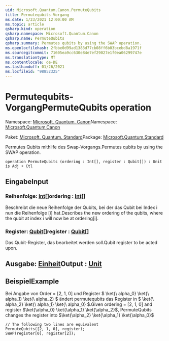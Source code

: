 ```yaml
---
uid: Microsoft.Quantum.Canon.PermuteQubits
title: Permutequbits-Vorgang
ms.date: 1/23/2021 12:00:00 AM
ms.topic: article
qsharp.kind: operation
qsharp.namespace: Microsoft.Quantum.Canon
qsharp.name: PermuteQubits
qsharp.summary: Permutes qubits by using the SWAP operation.
ms.openlocfilehash: 2fbbe0d99ad1383d77cb08ff6b03bcebd8a1971f
ms.sourcegitcommit: 71605ea9cc630e84e7ef29027e1f0ea06299747e
ms.translationtype: MT
ms.contentlocale: de-DE
ms.lasthandoff: 01/26/2021
ms.locfileid: "98852325"
---
```

# <a name="permutequbits-operation"></a><span data-ttu-id="d894a-102">Permutequbits-Vorgang</span><span class="sxs-lookup"><span data-stu-id="d894a-102">PermuteQubits operation</span></span>

<span data-ttu-id="d894a-103">Namespace: [Microsoft. Quantum. Canon](xref:Microsoft.Quantum.Canon)</span><span class="sxs-lookup"><span data-stu-id="d894a-103">Namespace: [Microsoft.Quantum.Canon](xref:Microsoft.Quantum.Canon)</span></span>

<span data-ttu-id="d894a-104">Paket: [Microsoft. Quantum. Standard](https://nuget.org/packages/Microsoft.Quantum.Standard)</span><span class="sxs-lookup"><span data-stu-id="d894a-104">Package: [Microsoft.Quantum.Standard](https://nuget.org/packages/Microsoft.Quantum.Standard)</span></span>


<span data-ttu-id="d894a-105">Permutes Qubits mithilfe des Swap-Vorgangs.</span><span class="sxs-lookup"><span data-stu-id="d894a-105">Permutes qubits by using the SWAP operation.</span></span>

```qsharp
operation PermuteQubits (ordering : Int[], register : Qubit[]) : Unit is Adj + Ctl
```


## <a name="input"></a><span data-ttu-id="d894a-106">Eingabe</span><span class="sxs-lookup"><span data-stu-id="d894a-106">Input</span></span>

### <a name="ordering--int"></a><span data-ttu-id="d894a-107">Reihenfolge: [int](xref:microsoft.quantum.lang-ref.int)[]</span><span class="sxs-lookup"><span data-stu-id="d894a-107">ordering : [Int](xref:microsoft.quantum.lang-ref.int)[]</span></span>

<span data-ttu-id="d894a-108">Beschreibt die neue Reihenfolge der Qubits, bei der das Qubit bei Index i nun die Reihenfolge [i] hat.</span><span class="sxs-lookup"><span data-stu-id="d894a-108">Describes the new ordering of the qubits, where the qubit at index i will now be at ordering[i].</span></span>


### <a name="register--qubit"></a><span data-ttu-id="d894a-109">Register: [Qubit](xref:microsoft.quantum.lang-ref.qubit)[]</span><span class="sxs-lookup"><span data-stu-id="d894a-109">register : [Qubit](xref:microsoft.quantum.lang-ref.qubit)[]</span></span>

<span data-ttu-id="d894a-110">Das Qubit-Register, das bearbeitet werden soll.</span><span class="sxs-lookup"><span data-stu-id="d894a-110">Qubit register to be acted upon.</span></span>



## <a name="output--unit"></a><span data-ttu-id="d894a-111">Ausgabe: [Einheit](xref:microsoft.quantum.lang-ref.unit)</span><span class="sxs-lookup"><span data-stu-id="d894a-111">Output : [Unit](xref:microsoft.quantum.lang-ref.unit)</span></span>



## <a name="example"></a><span data-ttu-id="d894a-112">Beispiel</span><span class="sxs-lookup"><span data-stu-id="d894a-112">Example</span></span>

<span data-ttu-id="d894a-113">Bei Angabe von Order = [2, 1, 0] und Register $ \ket{\ alpha_0} \ket{\ alpha_1} \ket{\ alpha_2} $ ändert permutequbits das Register in $ \ket{\ alpha_2} \ket{\ alpha_1} \ket{\ alpha_0} $.</span><span class="sxs-lookup"><span data-stu-id="d894a-113">Given ordering = [2, 1, 0] and register $\ket{\alpha_0} \ket{\alpha_1} \ket{\alpha_2}$, PermuteQubits changes the register into $\ket{\alpha_2} \ket{\alpha_1} \ket{\alpha_0}$</span></span>

```qsharp
// The following two lines are equivalent
PermuteQubits([2, 1, 0], register);
SWAP(register[0], register[2]);
```
